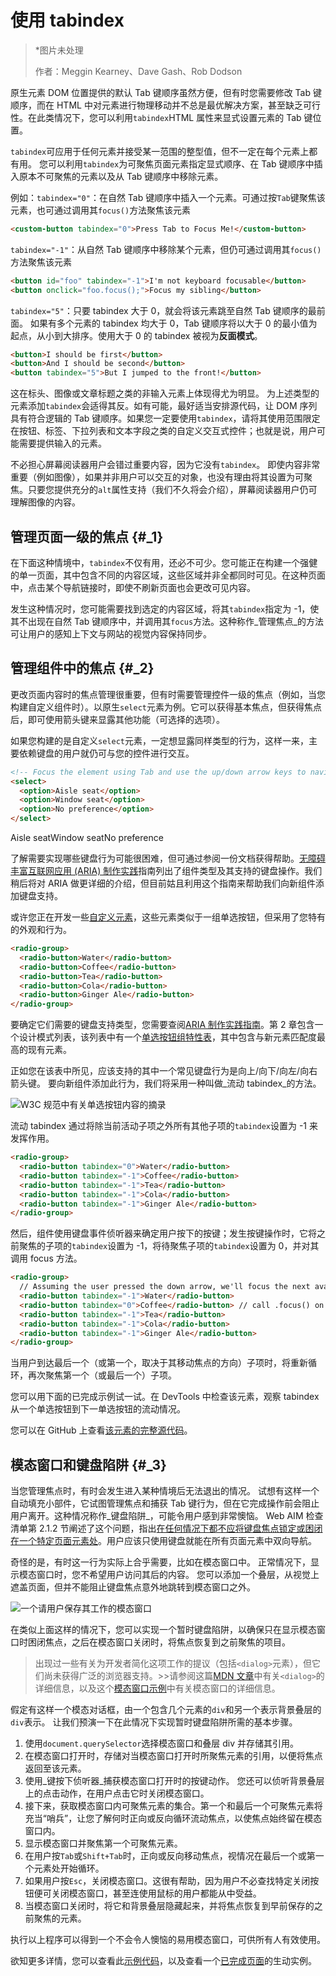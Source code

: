 # 使用 tabindex

> \*图片未处理
>
> 作者：Meggin Kearney、Dave Gash、Rob Dodson

原生元素 DOM 位置提供的默认 Tab 键顺序虽然方便，但有时您需要修改 Tab 键顺序，而在 HTML 中对元素进行物理移动并不总是最优解决方案，甚至缺乏可行性。在此类情况下，您可以利用`tabindex`HTML 属性来显式设置元素的 Tab 键位置。

`tabindex`可应用于任何元素并接受某一范围的整型值，但不一定在每个元素上都有用。 您可以利用`tabindex`为可聚焦页面元素指定显式顺序、在 Tab 键顺序中插入原本不可聚焦的元素以及从 Tab 键顺序中移除元素。

例如：`tabindex="0"`：在自然 Tab 键顺序中插入一个元素。可通过按`Tab`键聚焦该元素，也可通过调用其`focus()`方法聚焦该元素

```html
<custom-button tabindex="0">Press Tab to Focus Me!</custom-button>
```

`tabindex="-1"`：从自然 Tab 键顺序中移除某个元素，但仍可通过调用其`focus()`方法聚焦该元素

```html
<button id="foo" tabindex="-1">I'm not keyboard focusable</button>
<button onclick="foo.focus();">Focus my sibling</button>
```

`tabindex="5"`：只要 tabindex 大于 0，就会将该元素跳至自然 Tab 键顺序的最前面。 如果有多个元素的 tabindex 均大于 0，Tab 键顺序将以大于 0 的最小值为起点，从小到大排序。使用大于 0 的 tabindex 被视为**反面模式**。

```html
<button>I should be first</button>
<button>And I should be second</button>
<button tabindex="5">But I jumped to the front!</button>
```

这在标头、图像或文章标题之类的非输入元素上体现得尤为明显。 为上述类型的元素添加`tabindex`会适得其反。如有可能，最好适当安排源代码，让 DOM 序列具有符合逻辑的 Tab 键顺序。如果您一定要使用`tabindex`，请将其使用范围限定在按钮、标签、下拉列表和文本字段之类的自定义交互式控件；也就是说，用户可能需要提供输入的元素。

不必担心屏幕阅读器用户会错过重要内容，因为它没有`tabindex`。 即使内容非常重要（例如图像），如果并非用户可以交互的对象，也没有理由将其设置为可聚焦。只要您提供充分的`alt`属性支持（我们不久将会介绍），屏幕阅读器用户仍可理解图像的内容。

## 管理页面一级的焦点 {#_1}

在下面这种情境中，`tabindex`不仅有用，还必不可少。您可能正在构建一个强健的单一页面，其中包含不同的内容区域，这些区域并非全都同时可见。在这种页面中，点击某个导航链接时，即使不刷新页面也会更改可见内容。

发生这种情况时，您可能需要找到选定的内容区域，将其`tabindex`指定为 -1，使其不出现在自然 Tab 键顺序中，并调用其`focus`方法。这种称作_管理焦点_的方法可让用户的感知上下文与网站的视觉内容保持同步。

## 管理组件中的焦点 {#_2}

更改页面内容时的焦点管理很重要，但有时需要管理控件一级的焦点（例如，当您构建自定义组件时）。以原生`select`元素为例。它可以获得基本焦点，但获得焦点后，即可使用箭头键来显露其他功能（可选择的选项）。

如果您构建的是自定义`select`元素，一定想显露同样类型的行为，这样一来，主要依赖键盘的用户就仍可与您的控件进行交互。

```html
<!-- Focus the element using Tab and use the up/down arrow keys to navigate -->
<select>
  <option>Aisle seat</option>
  <option>Window seat</option>
  <option>No preference</option>
</select>
```

Aisle seatWindow seatNo preference

了解需要实现哪些键盘行为可能很困难，但可通过参阅一份文档获得帮助。[无障碍丰富互联网应用 \(ARIA\) 制作实践](https://www.w3.org/TR/wai-aria-practices/)指南列出了组件类型及其支持的键盘操作。我们稍后将对 ARIA 做更详细的介绍，但目前姑且利用这个指南来帮助我们向新组件添加键盘支持。

或许您正在开发一些[自定义元素](https://developers.google.com/web/fundamentals/getting-started/primers/customelements)，这些元素类似于一组单选按钮，但采用了您特有的外观和行为。

```html
<radio-group>
  <radio-button>Water</radio-button>
  <radio-button>Coffee</radio-button>
  <radio-button>Tea</radio-button>
  <radio-button>Cola</radio-button>
  <radio-button>Ginger Ale</radio-button>
</radio-group>
```

要确定它们需要的键盘支持类型，您需要查阅[ARIA 制作实践指南](https://www.w3.org/TR/wai-aria-practices/)。第 2 章包含一个设计模式列表，该列表中有一个[单选按钮组特性表](https://www.w3.org/TR/wai-aria-practices/#radiobutton)，其中包含与新元素匹配度最高的现有元素。

正如您在该表中所见，应该支持的其中一个常见键盘行为是向上/向下/向左/向右箭头键。 要向新组件添加此行为，我们将采用一种叫做_流动 tabindex_的方法。

![](https://developers.google.com/web/fundamentals/accessibility/focus/imgs/radio-button.png "W3C 规范中有关单选按钮内容的摘录")

流动 tabindex 通过将除当前活动子项之外所有其他子项的`tabindex`设置为 -1 来发挥作用。

```html
<radio-group>
  <radio-button tabindex="0">Water</radio-button>
  <radio-button tabindex="-1">Coffee</radio-button>
  <radio-button tabindex="-1">Tea</radio-button>
  <radio-button tabindex="-1">Cola</radio-button>
  <radio-button tabindex="-1">Ginger Ale</radio-button>
</radio-group>
```

然后，组件使用键盘事件侦听器来确定用户按下的按键；发生按键操作时，它将之前聚焦的子项的`tabindex`设置为 -1，将待聚焦子项的`tabindex`设置为 0，并对其调用 focus 方法。

```html
<radio-group>
  // Assuming the user pressed the down arrow, we'll focus the next available child
  <radio-button tabindex="-1">Water</radio-button>
  <radio-button tabindex="0">Coffee</radio-button> // call .focus() on this element
  <radio-button tabindex="-1">Tea</radio-button>
  <radio-button tabindex="-1">Cola</radio-button>
  <radio-button tabindex="-1">Ginger Ale</radio-button>
</radio-group>
```

当用户到达最后一个（或第一个，取决于其移动焦点的方向）子项时，将重新循环，再次聚焦第一个（或最后一个）子项。

您可以用下面的已完成示例试一试。在 DevTools 中检查该元素，观察 tabindex 从一个单选按钮到下一单选按钮的流动情况。

您可以在 GitHub 上查看[该元素的完整源代码](https://gist.github.com/robdodson/85deb2f821f9beb2ed1ce049f6a6ed47)。

## 模态窗口和键盘陷阱 {#_3}

当您管理焦点时，有时会发生进入某种情境后无法退出的情况。 试想有这样一个自动填充小部件，它试图管理焦点和捕获 Tab 键行为，但在它完成操作前会阻止用户离开。这种情况称作_键盘陷阱_，可能令用户感到非常懊恼。 Web AIM 检查清单第 2.1.2 节阐述了这个问题，指出[在任何情况下都不应将键盘焦点锁定或困闭在一个特定页面元素处](http://webaim.org/standards/wcag/checklist#sc2.1.2)。用户应该只使用键盘就能在所有页面元素中双向导航。

奇怪的是，有时这一行为实际上合乎需要，比如在模态窗口中。 正常情况下，显示模态窗口时，您不希望用户访问其后的内容。 您可以添加一个叠层，从视觉上遮盖页面，但并不能阻止键盘焦点意外地跳转到模态窗口之外。

![](https://developers.google.com/web/fundamentals/accessibility/focus/imgs/modal-example.png "一个请用户保存其工作的模态窗口")

在类似上面这样的情况下，您可以实现一个暂时键盘陷阱，以确保只在显示模态窗口时困闭焦点，之后在模态窗口关闭时，将焦点恢复到之前聚焦的项目。

> 出现过一些有关为开发者简化这项工作的提议（包括`<dialog>`元素），但它们尚未获得广泛的浏览器支持。&gt;&gt;请参阅这篇[MDN 文章](https://developer.mozilla.org/en-US/docs/Web/HTML/Element/dialog)中有关`<dialog>`的详细信息，以及这个[模态窗口示例](https://github.com/gdkraus/accessible-modal-dialog)中有关模态窗口的详细信息。

假定有这样一个模态对话框，由一个包含几个元素的`div`和另一个表示背景叠层的`div`表示。 让我们预演一下在此情况下实现暂时键盘陷阱所需的基本步骤。

1. 使用`document.querySelector`选择模态窗口和叠层 div 并存储其引用。
2. 在模态窗口打开时，存储对当模态窗口打开时所聚焦元素的引用，以便将焦点返回至该元素。
3. 使用_键按下侦听器_捕获模态窗口打开时的按键动作。 您还可以侦听背景叠层上的点击动作，在用户点击它时关闭模态窗口。
4. 接下来，获取模态窗口内可聚焦元素的集合。第一个和最后一个可聚焦元素将充当“哨兵”，让您了解何时正向或反向循环流动焦点，以使焦点始终留在模态窗口内。
5. 显示模态窗口并聚焦第一个可聚焦元素。
6. 在用户按`Tab`或`Shift+Tab`时，正向或反向移动焦点，视情况在最后一个或第一个元素处开始循环。
7. 如果用户按`Esc`，关闭模态窗口。这很有帮助，因为用户不必查找特定关闭按钮便可关闭模态窗口，甚至连使用鼠标的用户都能从中受益。
8. 当模态窗口关闭时，将它和背景叠层隐藏起来，并将焦点恢复到早前保存的之前聚焦的元素。

执行以上程序可以得到一个不会令人懊恼的易用模态窗口，可供所有人有效使用。

欲知更多详情，您可以查看此[示例代码](https://github.com/udacity/ud891/blob/gh-pages/lesson2-focus/07-modals-and-keyboard-traps/solution)，以及查看一个[已完成页面](http://udacity.github.io/ud891/lesson2-focus/07-modals-and-keyboard-traps/solution/index.html)的生动实例。

